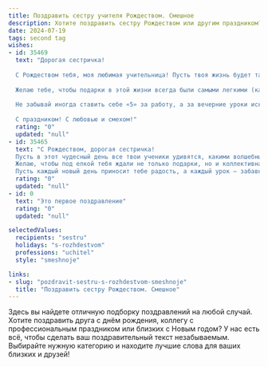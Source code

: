 ```yaml
---
title: Поздравить сестру учителя Рождеством. Смешное
description: Хотите поздравить сестру Рождеством или другим праздником? Наш ИИ создаст незабываемое поздравление, а вы обязательно выделитесь среди других.  
date: 2024-07-19
tags: second tag
wishes:
- id: 35469
  text: "Дорогая сестричка!
  
  С Рождеством тебя, моя любимая учительница! Пусть твоя жизнь будет такой же яркой и интересной, как учебник по математике на новогоднем застолье — с многообразием задач и невероятными решениями!
  
  Желаю тебе, чтобы подарки в этой жизни всегда были самыми легкими (как контрольные работы на «5»), а Папа Рождество закрыл тебе все хвосты! Пусть твой класс будет битком набит хорошими учениками, которые точно знают, что правильный ответ на вопрос «Кто самый классный учитель?» — это ты!
  
  Не забывай иногда ставить себе «5» за работу, а за вечерние уроки искусства расслабления и веселья — «Супер!»
  
  С праздником! С любовью и смехом!"
  rating: "0"
  updated: "null"
- id: 35465
  text: "С Рождеством, дорогая сестричка!
  Пусть в этот чудесный день все твои ученики удивятся, какими волшебными способностями ты наделена! Пусть им не понадобится учить формулы, ведь все знают, что волшебство рождественской ночи сильнее любой контрольной!
  Желаю, чтобы под елкой тебя ждали не только подарки, но и коллективная благодарность от классов, которые на этот раз угадали, что за окно сыпется не снег, а твои волшебные оценки.
  Пусть каждый новый день приносит тебе радость, а каждый урок — забавные истории! С Рождеством, учитель-волшебница! 🧙‍♀️✨"
  rating: "0"
  updated: "null"
- id: 0
  text: "Это первое поздравление"
  rating: "0"
  updated: "null"

selectedValues:
  recipients: "sestru"
  holidays: "s-rozhdestvom"
  professions: "uchitel"
  style: "smeshnoje"

links:
- slug: "pozdravit-sestru-s-rozhdestvom-smeshnoje"
  title: "Поздравить сестру Рождеством. Смешное"
---
```


Здесь вы найдете отличную подборку поздравлений на любой случай. 
Хотите поздравить друга с днём рождения, коллегу с профессиональным праздником или близких с Новым годом? У нас есть всё, чтобы сделать ваш поздравительный текст незабываемым. Выбирайте нужную категорию и находите лучшие слова для ваших близких и друзей!
